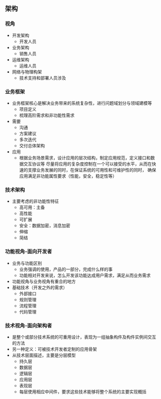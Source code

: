 ## 架构
 
### 视角
 * 开发架构
   + 开发人员
 * 业务架构
   + 销售人员
 * 运维架构
   + 运维人员
 * 网络与物理构架
   + 技术支持和部署人员涉及
   
### 业务框架
 * 业务框架核心是解决业务带来的系统复杂性，进行问题域划分与领域建模等
   + 项目定义
   + 梳理高阶需求和非功能性需求
 * 需要
   + 沟通
   + 方案建议
   + 多次迭代
   + 交付总体架构
 * 应用
   + 根据业务场景需求，设计应用的层次结构，制定应用规范，定义接口和数据交互协议等
   尽量将应用的复杂度控制在一个可以接受的水平，从而在快速的支撑业务发展的同时，在保证系统的可用性和可维护性的同时，
   确保应用满足非功能属性要求（性能，安全，稳定性等）
   
### 技术架构
 * 主要考虑的非功能性特征
   + 高可用：主备
   + 高性能
   + 可扩展
   + 安全：数据加密，消息加密
   + 伸缩
   + 简结
    
### 功能视角-面向开发者
 * 业务与功能区别
   + 业务强调的使用，产品的一部分，完成什么样的事
   + 功能相对开发来说，怎么开发该功能达成用户需求，满足从而业务需求 
 * 功能视角与业务视角有重合的地方
 * 基础技术（开发之外的需求）
   + 外部接口
   + 规则管理
   + 流程管理
   + 代码管理
   
### 技术视角-面向架构者
 * 是整个或部分技术系统的可重用设计，表现为一组抽象构件及构件实例间交互的方法
 * 另一种定义：可被技术开发者定制的应用骨架
 * 从技术层面描述，主要是分层模型
   + 持久层
   + 数据层
   + 逻辑层
   + 应用层
   + 表现层
   + 每层使用相应中间件，要求这些技术能够将整个系统的主要实现概括
   